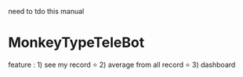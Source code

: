 need to tdo this manual

# MonkeyTypeTeleBot


feature : 1) see my record ⭐
          2) average from all record ⭐
          3) dashboard
